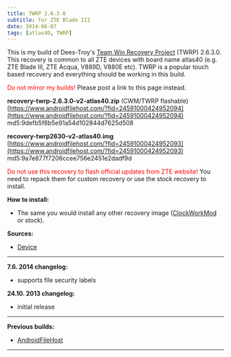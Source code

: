 ```yaml
---
title: TWRP 2.6.3.0
subtitle: for ZTE Blade III
date: 2014-06-07
tags: [atlas40, TWRP]
---
```


This is my build of Dees-Troy's [Team Win Recovery Project](https://twrp.me) (TWRP) 2.6.3.0. This recovery is common to all ZTE devices with board name atlas40 (e.g. ZTE Blade III, ZTE Acqua, V889D, V880E etc). TWRP is a popular touch based recovery and everything should be working in this build.

<span style="color:#FF0000;">Do not mirror my builds!</span> Please post a link to this page instead.

**recovery-twrp-2.6.3.0-v2-atlas40.zip** (CWM/TWRP flashable)  
[https://www.androidfilehost.com/?fid=24591000424952094](https://www.androidfilehost.com/?fid=24591000424952094)  
md5:9defb5f8b5e91a54d102844d7625d508

**recovery-twrp2630-v2-atlas40.img**  
[https://www.androidfilehost.com/?fid=24591000424952093](https://www.androidfilehost.com/?fid=24591000424952093)  
md5:9a7e877f7206ccee756e2451e2dadf9d

<span style="color:#ff0000;">Do not use this recovery to flash official updates from ZTE website!</span> You need to repack them for custom recovery or use the stock recovery to install.

**How to install:**

- The same you would install any other recovery image ([ClockWorkMod](/devices/atlas40/CWM) or stock).

**Sources:**

- [Device](https://github.com/KonstaT/android_device_zte_atlas40/tree/android-4.3)

----

**7.6. 2014 changelog:**

- supports file security labels

**24.10. 2013 changelog:**

- initial release

----

**Previous builds:**

- [AndroidFileHost](https://www.androidfilehost.com/?w=files&flid=89935)

----
